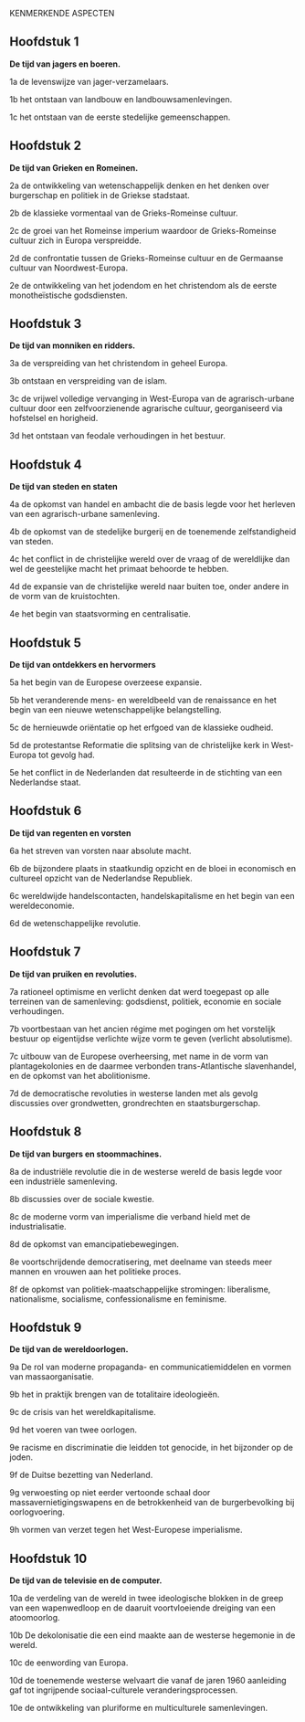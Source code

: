 KENMERKENDE ASPECTEN

## Hoofdstuk 1

**De tijd van jagers en boeren.**

1a
de levenswijze van jager-verzamelaars.

1b
het ontstaan van landbouw en landbouwsamenlevingen.

1c
het ontstaan van de eerste stedelijke gemeenschappen. 

## Hoofdstuk 2

**De tijd van Grieken en Romeinen.**

2a
de ontwikkeling van wetenschappelijk denken en het denken over burgerschap en politiek in de Griekse stadstaat. 

2b
de klassieke vormentaal van de Grieks-Romeinse cultuur.

2c
de groei van het Romeinse imperium waardoor de Grieks-Romeinse cultuur zich in Europa verspreidde. 

2d
de confrontatie tussen de Grieks-Romeinse cultuur en de Germaanse
cultuur van Noordwest-Europa.

2e
de ontwikkeling van het jodendom en het christendom als de eerste
monotheïstische godsdiensten. 

## Hoofdstuk 3

**De tijd van monniken en ridders.**

3a
de verspreiding van het christendom in geheel Europa.

3b
ontstaan en verspreiding van de islam.

3c
de vrijwel volledige vervanging in West-Europa van de agrarisch-urbane cultuur door een zelfvoorzienende agrarische cultuur, georganiseerd via hofstelsel en horigheid.

3d
het ontstaan van feodale verhoudingen in het bestuur.

## Hoofdstuk 4

**De tijd van steden en staten**

4a
de opkomst van handel en ambacht die de basis legde voor het herleven van een agrarisch-urbane samenleving.

4b
de opkomst van de stedelijke burgerij en de toenemende zelfstandigheid van steden.

4c
het conflict in de christelijke wereld over de vraag of de wereldlijke dan wel de geestelijke macht het primaat behoorde te hebben.

4d
de expansie van de christelijke wereld naar buiten toe, onder andere in de vorm van de kruistochten. 

4e
het begin van staatsvorming en centralisatie. 

## Hoofdstuk 5

**De tijd van ontdekkers en hervormers**

5a
het begin van de Europese overzeese expansie. 

5b
het veranderende mens- en wereldbeeld van de renaissance en het begin van een nieuwe wetenschappelijke belangstelling. 

5c
de hernieuwde oriëntatie op het erfgoed van de klassieke oudheid.


5d
de protestantse Reformatie die splitsing van de christelijke kerk in West-Europa tot gevolg had. 

5e
het conflict in de Nederlanden dat resulteerde in de stichting van een Nederlandse staat. 

## Hoofdstuk 6

**De tijd van regenten en vorsten**

6a
het streven van vorsten naar absolute macht.

6b
de bijzondere plaats in staatkundig opzicht en de bloei in economisch en cultureel opzicht van de Nederlandse Republiek. 

6c
wereldwijde handelscontacten, handelskapitalisme en het begin van een wereldeconomie. 

6d
de wetenschappelijke revolutie.

## Hoofdstuk 7

**De tijd van pruiken en revoluties.**

7a
rationeel optimisme en verlicht denken dat werd toegepast op alle terreinen van de samenleving: godsdienst, politiek, economie en sociale verhoudingen.

7b
voortbestaan van het ancien régime met pogingen om het vorstelijk bestuur op eigentijdse verlichte wijze vorm te geven (verlicht absolutisme). 

7c
uitbouw van de Europese overheersing, met name in de vorm van plantagekolonies en de daarmee verbonden trans-Atlantische slavenhandel, en de opkomst van het abolitionisme. 

7d
de democratische revoluties in westerse landen met als gevolg discussies over grondwetten, grondrechten en staatsburgerschap.


## Hoofdstuk 8

**De tijd van burgers en stoommachines.**

8a
de industriële revolutie die in de westerse wereld de basis legde voor een industriële samenleving. 

8b
discussies over de sociale kwestie. 

8c
de moderne vorm van imperialisme die verband hield met de industrialisatie. 

8d
de opkomst van emancipatiebewegingen.

8e
voortschrijdende democratisering, met deelname van steeds meer mannen en vrouwen aan het politieke proces. 

8f
de opkomst van politiek-maatschappelijke stromingen: liberalisme, nationalisme, socialisme, confessionalisme en feminisme. 

## Hoofdstuk 9

**De tijd van de wereldoorlogen.**

9a 
De rol van moderne propaganda- en communicatiemiddelen en vormen van massaorganisatie. 

9b
het in praktijk brengen van de totalitaire ideologieën. 

9c
de crisis van het wereldkapitalisme.

9d
het voeren van twee oorlogen. 

9e
racisme en discriminatie die leidden tot genocide, in het bijzonder op de joden. 

9f
de Duitse bezetting van Nederland. 

9g
verwoesting op niet eerder vertoonde schaal door massavernietigingswapens en de betrokkenheid van de burgerbevolking bij oorlogvoering. 

9h
vormen van verzet tegen het West-Europese imperialisme. 

## Hoofdstuk 10

**De tijd van de televisie en de computer.**

10a
de verdeling van de wereld in twee ideologische blokken in de greep van een wapenwedloop en de daaruit voortvloeiende dreiging van een atoomoorlog.

10b
De dekolonisatie die een eind maakte aan de westerse hegemonie in de wereld. 

10c
de eenwording van Europa. 

10d
de toenemende westerse welvaart die vanaf de jaren 1960 aanleiding
gaf tot ingrijpende sociaal-culturele veranderingsprocessen. 

10e
de ontwikkeling van pluriforme en multiculturele samenlevingen.

